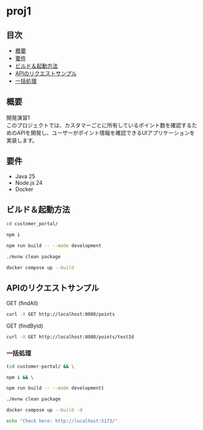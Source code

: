 # proj1

## 目次

- [概要](#概要)
- [要件](#要件)
- [ビルド＆起動方法](#ビルド起動方法)
- [APIのリクエストサンプル](#APIのリクエストサンプル)
- [一括処理](#一括処理)

## 概要

開発演習1<br/>
このプロジェクトでは、カスタマーごとに所有しているポイント数を確認するためのAPIを開発し、ユーザーがポイント情報を確認できるUIアプリケーションを実装します。

## 要件

- Java 25
- Node.js 24
- Docker

## ビルド＆起動方法

```bash
cd customer_portal/

npm i

npm run build -- --mode development
```

```bash
./mvnw clean package

docker compose up --build
```

## APIのリクエストサンプル

GET (findAll)

```bash
curl -X GET http://localhost:8080/points
```

GET (findById)

```bash
curl -X GET http://localhost:8080/points/testId
```

### 一括処理

```bash
(cd customer-portal/ && \

npm i && \

npm run build -- --mode development)

./mvnw clean package

docker compose up --build -d

echo "Check here: http://localhost:5173/"
```
